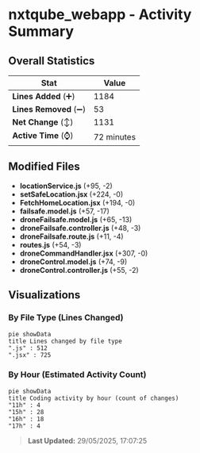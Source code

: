 # nxtqube_webapp - Activity Summary 

## Overall Statistics

| Stat                   | Value                                                             |
| ---------------------- | ----------------------------------------------------------------- |
| **Lines Added** (➕)   | 1184                                          |
| **Lines Removed** (➖) | 53                                        |
| **Net Change** (↕)    | 1131                |
| **Active Time** (⌚)   | 72 minutes |


## Modified Files
- **locationService.js** (+95, -2)
- **setSafeLocation.jsx** (+224, -0)
- **FetchHomeLocation.jsx** (+194, -0)
- **failsafe.model.js** (+57, -17)
- **droneFailsafe.model.js** (+65, -13)
- **droneFailsafe.controller.js** (+48, -3)
- **droneFailsafe.route.js** (+11, -4)
- **routes.js** (+54, -3)
- **droneCommandHandler.jsx** (+307, -0)
- **droneControl.model.js** (+74, -9)
- **droneControl.controller.js** (+55, -2)

## Visualizations

### By File Type (Lines Changed)

```mermaid
pie showData
title Lines changed by file type
".js" : 512
".jsx" : 725
```

### By Hour (Estimated Activity Count)

```mermaid
pie showData
title Coding activity by hour (count of changes)
"11h" : 4
"15h" : 28
"16h" : 18
"17h" : 4
```


> **Last Updated:** 29/05/2025, 17:07:25